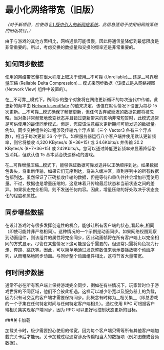 最小化网络带宽（旧版）
============================

*（对于新项目，应使用 [5.1 版中引入的新网络系统](UNet.html)。此信息适用于使用旧网络系统的旧版项目。）*

由于与游戏的其他方面相比，网络通信可能很慢，因此将通信量降低到最低限度是非常重要的。所以，考虑交换的数据量和交换的频率还是非常重要的。


如何同步数据
------------------------


使用的网络带宽量在很大程度上取决于使用__不可靠 (Unreliable)__ 还是__可靠增量压缩 (Reliable Delta Compression)__ 模式来同步数据（该模式是从网络视图 (Network View) 组件中设置的）。

在__不可靠__模式下，所同步的整个对象将在网络更新循环的每次迭代中传输。此更新的频率由 [Network.sendRate](../ScriptReference/Network-sendRate.html) 的值来决定，该值在默认情况下设置为每秒 15 次更新。__不可靠__模式确保了频繁更新，但任何丢弃或延迟的数据包都将被忽略。当对象非常频繁地改变状态并且错过更新带来的影响非常短暂时，此模式通常是可供使用的最佳同步模式。但是，您应该注意每次更新期间可能发送的数据量。例如，同步变换组件的过程涉及传输九个浮点值（三个 Vector3 各有三个浮点数），相当于每次更新 36 个字节。如果服务器运行八个客户端并使用默认更新频率，则它将接收 4,320 KBytes/s (8\*36\*15) 或 34.6Kbits/s 并传输 30.2 KBytes/s (8\*7\*36\*15) 或 242Kbits/s。您可以通过降低更新频率来显著降低带宽消耗，但默认值 15 基本适合快速移动的游戏。

在__可靠增量压缩__模式下，能够保证数据可靠发送并以正确顺序到达。如果数据包丢失，将重新传输，如果它们无序到达，将进入缓冲区，直到序列中的所有数据包都到达。虽然保证了正确接收传输的数据，但是等待和重传往往会增加带宽使用量。不过，数据也是增量压缩的，这意味着只传输最后状态和当前状态之间的差异。如果状态完全相同，则不发送任何内容。因此，增量压缩的好处取决于状态变化的程度和属性。


同步哪些数据
-------------------------


在设计游戏时有很多发挥创造性的机会，能够让所有客户端的状态_看起来_相同（即使可能并非严格相同）。这种情况的一个示例是动画同步。如果网络视图观察到动画组件，则该组件的属性将完全同步，因此动画帧将在所有客户端上以完全相同的方式显示。尽管在某些情况下这可能是合乎需要的，但通常只需将角色视为行走、奔跑、跳跃等。因此，可以简单地通过发送整数值来表示要播放哪个动画序列，从而粗略地同步动画。与同步整个动画组件相比，这将节省大量带宽。


何时同步数据
------------------------


通常不必在所有客户端上保持游戏完全同步，例如在有些情况下，玩家暂时位于游戏世界的不同区域，他们不会彼此相遇。这样可以减少带宽以及服务器上的负载，因为只有可交互的客户端才需要保持同步。此概念有时称为__相关集__（即总游戏的一个子集在任何特定时间与任何特定客户端相关）。通过使用 RPC 可根据客户端相关集实现客户端同步，因为 RPC 可以更好地控制状态更新的目标。


###关卡加载

加载关卡时，极少需要担心使用的带宽，因为每个客户端只需等所有其他客户端加载完关卡后才能玩。关卡加载过程通常涉及传输相当大的数据项（例如图像或音频数据）。
